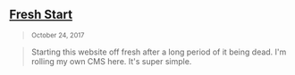 ## [Fresh Start](/2017/10/24/fresh-start.html)
> <small class="text-muted">October 24, 2017</small>

> Starting this website off fresh after a long period of it being dead. I'm rolling my own CMS here. It's super simple.
